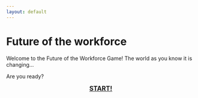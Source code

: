 ```yaml
---
layout: default
---
```


# Future of the workforce

Welcome to the Future of the Workforce Game! The world as you know it is changing... 

Are you ready?

<big><center><a href="{{ site.baseurl }}/start" class="btndrk"><b>START!</b></a></center></big>